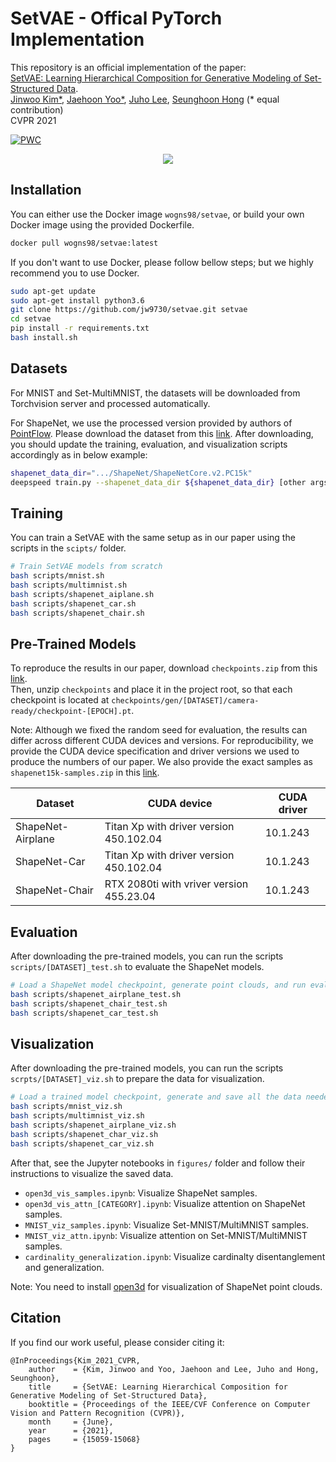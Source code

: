 # SetVAE - Offical PyTorch Implementation
This repository is an official implementation of the paper:  
[SetVAE: Learning Hierarchical Composition for Generative Modeling of Set-Structured Data](https://arxiv.org/abs/2103.15619).  
[Jinwoo Kim*](https://www.notion.so/a6f2de079fb445f4b97c0c1f6f52c2ec?v=1b00248f1c7c44259d9b78d7d3c6d588), 
[Jaehoon Yoo*](https://github.com/Ugness), 
[Juho Lee](https://juho-lee.github.io/), 
[Seunghoon Hong](https://maga33.github.io/) (* equal contribution)  
CVPR 2021

[![PWC](https://img.shields.io/endpoint.svg?url=https://paperswithcode.com/badge/setvae-learning-hierarchical-composition-for/point-cloud-generation-on-shapenet-car)](https://paperswithcode.com/sota/point-cloud-generation-on-shapenet-car?p=setvae-learning-hierarchical-composition-for)

<p align="center">
  <img src="docs/github_key.png"/>
</p>

## Installation
You can either use the Docker image ```wogns98/setvae```, or build your own Docker image using the provided Dockerfile.
```bash
docker pull wogns98/setvae:latest
```

If you don't want to use Docker, please follow bellow steps; but we highly recommend you to use Docker.
```bash
sudo apt-get update
sudo apt-get install python3.6
git clone https://github.com/jw9730/setvae.git setvae
cd setvae
pip install -r requirements.txt
bash install.sh
```

## Datasets
For MNIST and Set-MultiMNIST, the datasets will be downloaded from Torchvision server and processed automatically.

For ShapeNet, we use the processed version provided by authors of [PointFlow](https://github.com/stevenygd/PointFlow). 
Please download the dataset from this [link](https://drive.google.com/drive/folders/1G0rf-6HSHoTll6aH7voh-dXj6hCRhSAQ?usp=sharing). 
After downloading, you should update the training, evaluation, and visualization scripts accordingly as in below example:
```bash
shapenet_data_dir=".../ShapeNet/ShapeNetCore.v2.PC15k"
deepspeed train.py --shapenet_data_dir ${shapenet_data_dir} [other args]
```

## Training
You can train a SetVAE with the same setup as in our paper using the scripts in the ```scipts/``` folder.
```bash
# Train SetVAE models from scratch
bash scripts/mnist.sh
bash scripts/multimnist.sh
bash scripts/shapenet_aiplane.sh
bash scripts/shapenet_car.sh
bash scripts/shapenet_chair.sh
```

## Pre-Trained Models
To reproduce the results in our paper, download ```checkpoints.zip``` from this [link](https://drive.google.com/drive/folders/1uO_Pi96U6IUqnmxjU1gGvYrIjw8cEcTl?usp=sharing).  
Then, unzip ```checkpoints``` and place it in the project root, so that each checkpoint is located at ```checkpoints/gen/[DATASET]/camera-ready/checkpoint-[EPOCH].pt```.

Note: Although we fixed the random seed for evaluation, the results can differ across different CUDA devices and versions. 
For reproducibility, we provide the CUDA device specification and driver versions we used to produce the numbers of our paper. 
We also provide the exact samples as ```shapenet15k-samples.zip``` in this [link](https://drive.google.com/drive/folders/1uO_Pi96U6IUqnmxjU1gGvYrIjw8cEcTl?usp=sharing).

Dataset | CUDA device | CUDA driver
---|---|---|
ShapeNet-Airplane | Titan Xp with driver version 450.102.04 | 10.1.243
ShapeNet-Car | Titan Xp with driver version 450.102.04 | 10.1.243
ShapeNet-Chair | RTX 2080ti with vriver version 455.23.04 | 10.1.243

## Evaluation
After downloading the pre-trained models, you can run the scripts ```scripts/[DATASET]_test.sh``` to evaluate the ShapeNet models.
```bash
# Load a ShapeNet model checkpoint, generate point clouds, and run evaluation.
bash scripts/shapenet_airplane_test.sh
bash scripts/shapenet_chair_test.sh
bash scripts/shapenet_car_test.sh
```

## Visualization
After downloading the pre-trained models, you can run the scripts ```scrpts/[DATASET]_viz.sh``` to prepare the data for visualization.
```bash
# Load a trained model checkpoint, generate and save all the data needed for visualization under each checkpoint directory.
bash scripts/mnist_viz.sh
bash scripts/multimnist_viz.sh
bash scripts/shapenet_airplane_viz.sh
bash scripts/shapenet_char_viz.sh
bash scripts/shapenet_car_viz.sh
```

After that, see the Jupyter notebooks in ```figures/``` folder and follow their instructions to visualize the saved data.
- ```open3d_vis_samples.ipynb```: Visualize ShapeNet samples.
- ```open3d_vis_attn_[CATEGORY].ipynb```: Visualize attention on ShapeNet samples.
- ```MNIST_viz_samples.ipynb```: Visualize Set-MNIST/MultiMNIST samples.
- ```MNIST_viz_attn.ipynb```: Visualize attention on Set-MNIST/MultiMNIST samples.
- ```cardinality_generalization.ipynb```: Visualize cardinalty disentanglement and generalization.

Note: You need to install [open3d](http://www.open3d.org/docs/release/getting_started.html) for visualization of ShapeNet point clouds.

## Citation
If you find our work useful, please consider citing it:
```
@InProceedings{Kim_2021_CVPR,
    author    = {Kim, Jinwoo and Yoo, Jaehoon and Lee, Juho and Hong, Seunghoon},
    title     = {SetVAE: Learning Hierarchical Composition for Generative Modeling of Set-Structured Data},
    booktitle = {Proceedings of the IEEE/CVF Conference on Computer Vision and Pattern Recognition (CVPR)},
    month     = {June},
    year      = {2021},
    pages     = {15059-15068}
}
```

